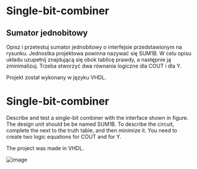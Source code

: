 # Single-bit-combiner

## Sumator jednobitowy

Opisz i przetestuj sumator jednobitowy o interfejsie przedstawionym na rysunku. Jednostka projektowa powinna nazywać się SUM1B. W celu opisu układu uzupełnij znajdującą się obok tablicę prawdy, a następnie ją zminimalizuj. Trzeba stworzyć dwa równania logiczne dla COUT i dla Y.

Projekt został wykonany w języku VHDL.

# Single-bit-combiner

Describe and test a single-bit combiner with the interface shown in figure. The design unit should be be named SUM1B. To describe the circuit, complete the next to the truth table, and then minimize it. You need to create two logic equations for COUT and for Y.

The project was made in VHDL.

![image](https://github.com/Kanty20/Single-bit-combiner/assets/62101090/b0dae779-0c43-47fb-89f4-7b21fbbd0858)
